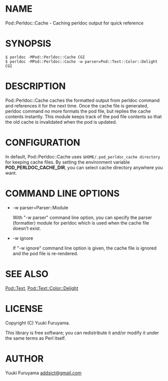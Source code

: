 # NAME

Pod::Perldoc::Cache - Caching perldoc output for quick reference

# SYNOPSIS

    $ perldoc -MPod::Perldoc::Cache CGI
    $ perldoc -MPod::Perldoc::Cache -w parser=Pod::Text::Color::Delight CGI

# DESCRIPTION

Pod::Perldoc::Cache caches the formatted output from perldoc command and references it for the next time. Once the cache file is generated, perldoc command no more formats the pod file, but replies the cache contents instantly. This module keeps track of the pod file contents so that the old cache is invalidated when the pod is updated.

# CONFIGURATION

In default, Pod::Perldoc::Cache uses `$HOME/.pod_perldoc_cache directory` for keeping cache files. By setting the environment variable **POD\_PERLDOC\_CACHE\_DIR**, you can select cache directory anywhere you want.

# COMMAND LINE OPTIONS

- -w parser=Parser::Module

    With "-w parser" command line option, you can specify the parser (formatter) module for perldoc which is used when the cache file doesn't exist.

- -w ignore

    If "-w ignore" command line option is given, the cache file is ignored and the pod file is re-rendered.

# SEE ALSO

[Pod::Text](https://metacpan.org/pod/Pod::Text),
[Pod::Text::Color::Delight](https://metacpan.org/pod/Pod::Text::Color::Delight)

# LICENSE

Copyright (C) Yuuki Furuyama.

This library is free software; you can redistribute it and/or modify
it under the same terms as Perl itself.

# AUTHOR

Yuuki Furuyama <addsict@gmail.com>
